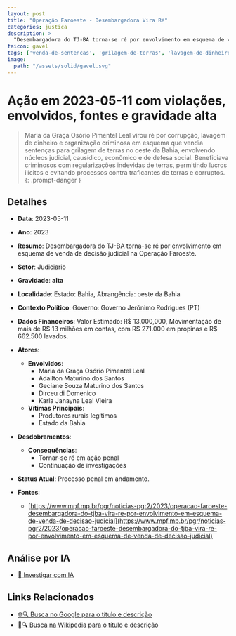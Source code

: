 ```yaml
---
layout: post
title: "Operação Faroeste - Desembargadora Vira Ré"
categories: justica
description: > 
  "Desembargadora do TJ-BA torna-se ré por envolvimento em esquema de venda de decisão judicial na Operação Faroeste."
faicon: gavel
tags: ['venda-de-sentencas', 'grilagem-de-terras', 'lavagem-de-dinheiro', 'organizacao-criminosa', 'maria-da-graca-osorio-pimentel-leal', 'adailton-maturino-dos-santos', 'geciane-souza-maturino-dos-santos', 'dirceu-di-domenico', 'karla-janayna-leal-vieira', 'produtores-rurais-legitimos', 'estado-da-bahia', 'tornar-se-re-em-acao-penal', 'continuacao-de-investigacoes', 'gravidade-alta', 'judiciario']
image:
  path: "/assets/solid/gavel.svg"
---
```


# Ação em 2023-05-11 com violações, envolvidos, fontes e gravidade alta

> Maria da Graça Osório Pimentel Leal virou ré por corrupção, lavagem de dinheiro e organização criminosa em esquema que vendia sentenças para grilagem de terras no oeste da Bahia, envolvendo núcleos judicial, causídico, econômico e de defesa social. Beneficiava criminosos com regularizações indevidas de terras, permitindo lucros ilícitos e evitando processos contra traficantes de terras e corruptos.
{: .prompt-danger }

## Detalhes
- **Data**: 2023-05-11
- **Ano**: 2023
- **Resumo**: Desembargadora do TJ-BA torna-se ré por envolvimento em esquema de venda de decisão judicial na Operação Faroeste.
- **Setor**: Judiciario
- **Gravidade**: **alta** <i class="fas gavel"></i>
- **Localidade**: Estado: Bahia, Abrangência: oeste da Bahia
- **Contexto Político**: Governo: Governo Jerônimo Rodrigues (PT)
- **Dados Financeiros**: Valor Estimado: R$ 13,000,000, Movimentação de mais de R$ 13 milhões em contas, com R$ 271.000 em propinas e R$ 662.500 lavados.

- **Atores**:
  - **Envolvidos**:
    - Maria da Graça Osório Pimentel Leal
    - Adailton Maturino dos Santos
    - Geciane Souza Maturino dos Santos
    - Dirceu di Domenico
    - Karla Janayna Leal Vieira
  - **Vítimas Principais**:
    - Produtores rurais legítimos
    - Estado da Bahia
- **Desdobramentos**:
  - **Consequências**:
    - Tornar-se ré em ação penal
    - Continuação de investigações
- **Status Atual**: Processo penal em andamento.

- **Fontes**:
  - [https://www.mpf.mp.br/pgr/noticias-pgr2/2023/operacao-faroeste-desembargadora-do-tjba-vira-re-por-envolvimento-em-esquema-de-venda-de-decisao-judicial](https://www.mpf.mp.br/pgr/noticias-pgr2/2023/operacao-faroeste-desembargadora-do-tjba-vira-re-por-envolvimento-em-esquema-de-venda-de-decisao-judicial)

## Análise por IA
- [🤖 Investigar com IA](https://www.perplexity.ai/search?q=%20Opera%C3%A7%C3%A3o%20Faroeste%20-%20Desembargadora%20Vira%20R%C3%A9%20Desembargadora%20do%20TJ-BA%20torna-se%20r%C3%A9%20por%20envolvimento%20em%20esquema%20de%20venda%20de%20decis%C3%A3o%20judicial%20na%20Opera%C3%A7%C3%A3o%20Faroeste.%20Maria%20da%20Gra%C3%A7a%20Os%C3%B3rio%20Pimentel%20Leal%20virou%20r%C3%A9%20por%20corrup%C3%A7%C3%A3o%2C%20lavagem%20de%20dinheiro%20e%20organiza%C3%A7%C3%A3o%20criminosa%20em%20esquema%20que%20vendia%20senten%C3%A7as%20para%20grilagem%20de%20terras%20no%20oeste%20da%20Bahia%2C%20envolvendo%20n%C3%BAcleos%20judicial%2C%20caus%C3%ADdico%2C%20econ%C3%B4mico%20e%20de%20defesa%20social.%20Beneficiava%20criminosos%20com%20regulariza%C3%A7%C3%B5es%20indevidas%20de%20terras%2C%20permitindo%20lucros%20il%C3%ADcitos%20e%20evitando%20processos%20contra%20traficantes%20de%20terras%20e%20corruptos.%20venda%20de%20senten%C3%A7as%20grilagem%20de%20terras%20lavagem%20de%20dinheiro%20organiza%C3%A7%C3%A3o%20criminosa%202023%20gravidade%20alta%20setor%20Judiciario)

## Links Relacionados
- [🌐🔍 Busca no Google para o título e descrição](https://www.google.com/search?q=%20Opera%C3%A7%C3%A3o%20Faroeste%20-%20Desembargadora%20Vira%20R%C3%A9%20Desembargadora%20do%20TJ-BA%20torna-se%20r%C3%A9%20por%20envolvimento%20em%20esquema%20de%20venda%20de%20decis%C3%A3o%20judicial%20na%20Opera%C3%A7%C3%A3o%20Faroeste.%20Maria%20da%20Gra%C3%A7a%20Os%C3%B3rio%20Pimentel%20Leal%20virou%20r%C3%A9%20por%20corrup%C3%A7%C3%A3o%2C%20lavagem%20de%20dinheiro%20e%20organiza%C3%A7%C3%A3o%20criminosa%20em%20esquema%20que%20vendia%20senten%C3%A7as%20para%20grilagem%20de%20terras%20no%20oeste%20da%20Bahia%2C%20envolvendo%20n%C3%BAcleos%20judicial%2C%20caus%C3%ADdico%2C%20econ%C3%B4mico%20e%20de%20defesa%20social.%20Beneficiava%20criminosos%20com%20regulariza%C3%A7%C3%B5es%20indevidas%20de%20terras%2C%20permitindo%20lucros%20il%C3%ADcitos%20e%20evitando%20processos%20contra%20traficantes%20de%20terras%20e%20corruptos.%20venda%20de%20senten%C3%A7as%20grilagem%20de%20terras%20lavagem%20de%20dinheiro%20organiza%C3%A7%C3%A3o%20criminosa%202023%20gravidade%20alta%20setor%20Judiciario)
- [📖🔍 Busca na Wikipedia para o título e descrição](https://pt.wikipedia.org/w/index.php?search=%20Opera%C3%A7%C3%A3o%20Faroeste%20-%20Desembargadora%20Vira%20R%C3%A9%20Desembargadora%20do%20TJ-BA%20torna-se%20r%C3%A9%20por%20envolvimento%20em%20esquema%20de%20venda%20de%20decis%C3%A3o%20judicial%20na%20Opera%C3%A7%C3%A3o%20Faroeste.%20Maria%20da%20Gra%C3%A7a%20Os%C3%B3rio%20Pimentel%20Leal%20virou%20r%C3%A9%20por%20corrup%C3%A7%C3%A3o%2C%20lavagem%20de%20dinheiro%20e%20organiza%C3%A7%C3%A3o%20criminosa%20em%20esquema%20que%20vendia%20senten%C3%A7as%20para%20grilagem%20de%20terras%20no%20oeste%20da%20Bahia%2C%20envolvendo%20n%C3%BAcleos%20judicial%2C%20caus%C3%ADdico%2C%20econ%C3%B4mico%20e%20de%20defesa%20social.%20Beneficiava%20criminosos%20com%20regulariza%C3%A7%C3%B5es%20indevidas%20de%20terras%2C%20permitindo%20lucros%20il%C3%ADcitos%20e%20evitando%20processos%20contra%20traficantes%20de%20terras%20e%20corruptos.%20venda%20de%20senten%C3%A7as%20grilagem%20de%20terras%20lavagem%20de%20dinheiro%20organiza%C3%A7%C3%A3o%20criminosa%202023%20gravidade%20alta%20setor%20Judiciario)

